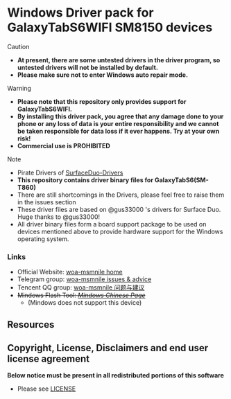 
# Windows Driver pack for GalaxyTabS6WIFI SM8150 devices

> [!Caution]
> - **At present, there are some untested drivers in the driver program, so untested drivers will not be installed by default.**
> - **Please make sure not to enter Windows auto repair mode.**

> [!WARNING]
> - **Please note that this repository only provides support for GalaxyTabS6WIFI.**
> - **By installing this driver pack, you agree that any damage done to your phone or any loss of data is your entire responsibility and we cannot be taken responsible for data loss if it ever happens. Try at your own risk!**
> - **Commercial use is PROHIBITED**

> [!NOTE]
> - Pirate Drivers of [SurfaceDuo-Drivers](https://github.com/WOA-Project/SurfaceDuo-Drivers) 
> - **This repository contains driver binary files for GalaxyTabS6(SM-T860)**
> - There are still shortcomings in the Drivers, please feel free to raise them in the issues section
> - These driver files are based on @gus33000 's drivers for Surface Duo. Huge thanks to @gus33000!
> - All driver binary files form a board support package to be used on devices mentioned above to provide hardware support for the Windows operating system.

### Links
  * Official Website: [woa-msmnile home](https://woa-msmnile.github.io/)
  * Telegram group: [woa-msmnile issues & advice](https://t.me/woa_msmnile_issues)
  * Tencent QQ group: [woa-msmnile 问题与建议](https://qm.qq.com/cgi-bin/qm/qr?k=r2Gb_eHElZq0T7Rczf4rnEMsMdX6gbvF&jump_from=webapi&authKey=L4/pvGXcxQQddJpzUoa3qEh6P4n/fbF88oPKuPh4L0EFIEj5cY1k06i2w78gA5m5)
  * ~~Mindows Flash Tool: *[Mindows Chinese Page](http://mindows.cn/)*~~
    * (Mindows does not support this device)

## Resources

## Copyright, License, Disclaimers and end user license agreement

**Below notice must be present in all redistributed portions of this software**
* Please see [LICENSE](LICENSE.md)
